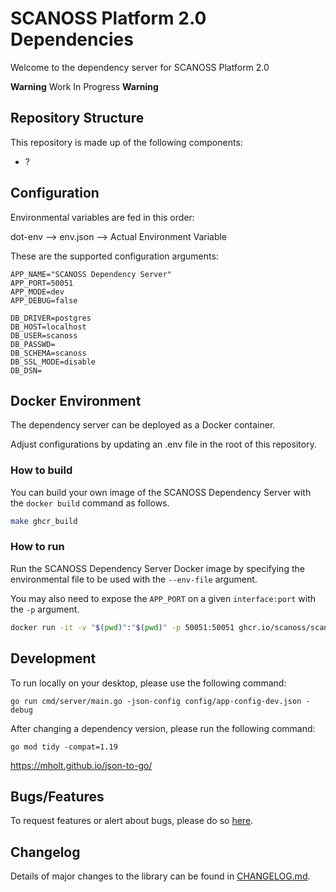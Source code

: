 # SCANOSS Platform 2.0 Dependencies
Welcome to the dependency server for SCANOSS Platform 2.0

**Warning** Work In Progress **Warning**

## Repository Structure
This repository is made up of the following components:
* ?

## Configuration

Environmental variables are fed in this order:

dot-env --> env.json -->  Actual Environment Variable

These are the supported configuration arguments:

```
APP_NAME="SCANOSS Dependency Server"
APP_PORT=50051
APP_MODE=dev
APP_DEBUG=false

DB_DRIVER=postgres
DB_HOST=localhost
DB_USER=scanoss
DB_PASSWD=
DB_SCHEMA=scanoss
DB_SSL_MODE=disable
DB_DSN=
```


## Docker Environment

The dependency server can be deployed as a Docker container.

Adjust configurations by updating an .env file in the root of this repository.


### How to build

You can build your own image of the SCANOSS Dependency Server with the ```docker build``` command as follows.

```bash
make ghcr_build
```


### How to run

Run the SCANOSS Dependency Server Docker image by specifying the environmental file to be used with the ```--env-file``` argument. 

You may also need to expose the ```APP_PORT``` on a given ```interface:port``` with the ```-p``` argument.

```bash
docker run -it -v "$(pwd)":"$(pwd)" -p 50051:50051 ghcr.io/scanoss/scanoss-dependencies -json-config $(pwd)/config/app-config-docker-local-dev.json -debug
```

## Development

To run locally on your desktop, please use the following command:

```shell
go run cmd/server/main.go -json-config config/app-config-dev.json -debug
```

After changing a dependency version, please run the following command:
```shell
go mod tidy -compat=1.19
```
https://mholt.github.io/json-to-go/

## Bugs/Features
To request features or alert about bugs, please do so [here](https://github.com/scanoss/dependencies/issues).

## Changelog
Details of major changes to the library can be found in [CHANGELOG.md](CHANGELOG.md).
